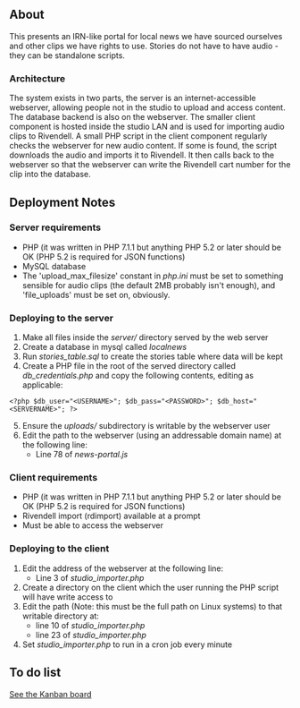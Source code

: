 ## About ##
This presents an IRN-like portal for local news we have sourced ourselves and other clips we have rights to use. Stories do not have to have audio - they can be standalone scripts.

### Architecture ###
The system exists in two parts, the server is an internet-accessible webserver, allowing people not in the studio to upload and access content. The database backend is also on the webserver. The smaller client component is hosted inside the studio LAN and is used for importing audio clips to Rivendell.
A small PHP script in the client component regularly checks the webserver for new audio content. If some is found, the script downloads the audio and imports it to Rivendell. It then calls back to the webserver so that the webserver can write the Rivendell cart number for the clip into the database.

## Deployment Notes ##
### Server requirements ###

 - PHP (it was written in PHP 7.1.1 but anything PHP 5.2 or later should be OK (PHP 5.2 is required for JSON functions)
 - MySQL database
 - The 'upload_max_filesize' constant in *php.ini* must be set to something sensible for audio clips (the default 2MB probably isn't enough), and 'file_uploads' must be set on, obviously.

### Deploying to the server ###
1. Make all files inside the *server/* directory served by the web server
2. Create a database in mysql called *localnews*
3. Run *stories_table.sql* to create the stories table where data will be kept
4. Create a PHP file in the root of the served directory called *db_credentials.php* and copy the following contents, editing as applicable:

 `<?php
$db_user="<USERNAME>";
$db_pass="<PASSWORD>";
$db_host="<SERVERNAME>";
?>`

5.  Ensure the *uploads/* subdirectory is writable by the webserver user
6. Edit the path to the webserver (using an addressable domain name) at the following line:
	- Line 78 of *news-portal.js*

### Client requirements ###
- PHP  (it was written in PHP 7.1.1 but anything PHP 5.2 or later should be OK (PHP 5.2 is required for JSON functions)
- Rivendell import (rdimport) available at a prompt
- Must be able to access the webserver

### Deploying to the client ###
1. Edit the address of the webserver at the following line:
	- Line 3 of *studio_importer.php*
2. Create a directory on the client which the user running the PHP script will have write access to
3. Edit the path (Note: this must be the full path on Linux systems) to that writable directory at:
    - line 10 of *studio_importer.php* 
    - line 23 of *studio_importer.php*
4. Set *studio_importer.php* to run in a cron job every minute

## To do list ##
[See the Kanban board](https://github.com/Cambridge105/news-portal/projects/1)
